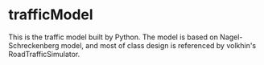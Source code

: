 # trafficModel
This is the traffic model built by Python.
The model is based on Nagel-Schreckenberg model, and most of class design is referenced by volkhin's RoadTrafficSimulator.
